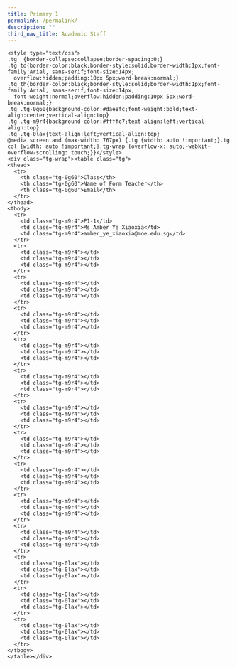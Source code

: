 ```yaml
---
title: Primary 1
permalink: /permalink/
description: ""
third_nav_title: Academic Staff
---
```

    <style type="text/css">
    .tg  {border-collapse:collapse;border-spacing:0;}
    .tg td{border-color:black;border-style:solid;border-width:1px;font-family:Arial, sans-serif;font-size:14px;
      overflow:hidden;padding:10px 5px;word-break:normal;}
    .tg th{border-color:black;border-style:solid;border-width:1px;font-family:Arial, sans-serif;font-size:14px;
      font-weight:normal;overflow:hidden;padding:10px 5px;word-break:normal;}
    .tg .tg-0g60{background-color:#dae8fc;font-weight:bold;text-align:center;vertical-align:top}
    .tg .tg-m9r4{background-color:#ffffc7;text-align:left;vertical-align:top}
    .tg .tg-0lax{text-align:left;vertical-align:top}
    @media screen and (max-width: 767px) {.tg {width: auto !important;}.tg col {width: auto !important;}.tg-wrap {overflow-x: auto;-webkit-overflow-scrolling: touch;}}</style>
    <div class="tg-wrap"><table class="tg">
    <thead>
      <tr>
        <th class="tg-0g60">Class</th>
        <th class="tg-0g60">Name of Form Teacher</th>
        <th class="tg-0g60">Email</th>
      </tr>
    </thead>
    <tbody>
      <tr>
        <td class="tg-m9r4">P1-1</td>
        <td class="tg-m9r4">Ms Amber Ye Xiaoxia</td>
        <td class="tg-m9r4">amber_ye_xiaoxia@moe.edu.sg</td>
      </tr>
      <tr>
        <td class="tg-m9r4"></td>
        <td class="tg-m9r4"></td>
        <td class="tg-m9r4"></td>
      </tr>
      <tr>
        <td class="tg-m9r4"></td>
        <td class="tg-m9r4"></td>
        <td class="tg-m9r4"></td>
      </tr>
      <tr>
        <td class="tg-m9r4"></td>
        <td class="tg-m9r4"></td>
        <td class="tg-m9r4"></td>
      </tr>
      <tr>
        <td class="tg-m9r4"></td>
        <td class="tg-m9r4"></td>
        <td class="tg-m9r4"></td>
      </tr>
      <tr>
        <td class="tg-m9r4"></td>
        <td class="tg-m9r4"></td>
        <td class="tg-m9r4"></td>
      </tr>
      <tr>
        <td class="tg-m9r4"></td>
        <td class="tg-m9r4"></td>
        <td class="tg-m9r4"></td>
      </tr>
      <tr>
        <td class="tg-m9r4"></td>
        <td class="tg-m9r4"></td>
        <td class="tg-m9r4"></td>
      </tr>
      <tr>
        <td class="tg-m9r4"></td>
        <td class="tg-m9r4"></td>
        <td class="tg-m9r4"></td>
      </tr>
      <tr>
        <td class="tg-m9r4"></td>
        <td class="tg-m9r4"></td>
        <td class="tg-m9r4"></td>
      </tr>
      <tr>
        <td class="tg-m9r4"></td>
        <td class="tg-m9r4"></td>
        <td class="tg-m9r4"></td>
      </tr>
      <tr>
        <td class="tg-0lax"></td>
        <td class="tg-0lax"></td>
        <td class="tg-0lax"></td>
      </tr>
      <tr>
        <td class="tg-0lax"></td>
        <td class="tg-0lax"></td>
        <td class="tg-0lax"></td>
      </tr>
      <tr>
        <td class="tg-0lax"></td>
        <td class="tg-0lax"></td>
        <td class="tg-0lax"></td>
      </tr>
    </tbody>
    </table></div>
